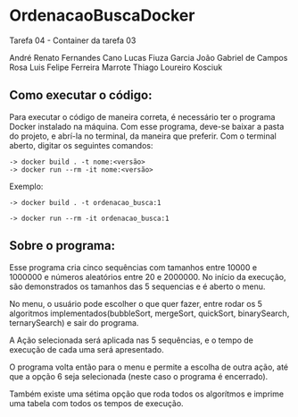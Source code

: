 # OrdenacaoBuscaDocker
Tarefa 04 - Container da tarefa 03

André Renato Fernandes Cano 
Lucas Fiuza Garcia 
João Gabriel de Campos Rosa 
Luis Felipe Ferreira Marrote 
Thiago Loureiro Kosciuk

## Como executar o código:

Para executar o código de maneira correta, é necessário ter o programa Docker instalado na máquina. Com esse programa, deve-se baixar a pasta do projeto, e abrí-la no terminal, da maneira que preferir. Com o terminal aberto, digitar os seguintes comandos:

    -> docker build . -t nome:<versão>
    -> docker run --rm -it nome:<versão>

Exemplo:

    -> docker build . -t ordenacao_busca:1
    
    -> docker run --rm -it ordenacao_busca:1

## Sobre o programa:

Esse programa cria cinco sequências com tamanhos entre 10000 e 1000000 e números aleatórios entre 20 e 2000000. 
No início da execução, são demonstrados os tamanhos das 5 sequencias e é aberto o menu.

No menu, o usuário pode escolher o que quer fazer, entre rodar os 5 algoritmos implementados(bubbleSort, mergeSort, quickSort, binarySearch, ternarySearch) e sair do programa.

A Ação selecionada será aplicada nas 5 sequências, e o tempo de execução de cada uma será apresentado.

O programa volta então para o menu e permite a escolha de outra ação, até que a opção 6 seja selecionada (neste caso o programa é encerrado).

Também existe uma sétima opção que roda todos os algorítmos e imprime uma tabela com todos os tempos de execução.
